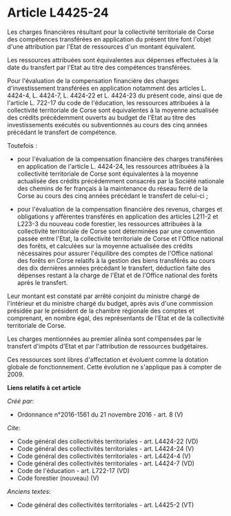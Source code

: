 # Article L4425-24

Les charges financières résultant pour la collectivité territoriale de Corse des compétences transférées en application du
présent titre font l'objet d'une attribution par l'Etat de ressources d'un montant équivalent. 

Les ressources attribuées sont équivalentes aux dépenses effectuées à la date du transfert par l'Etat au titre des
compétences transférées. 

Pour l'évaluation de la compensation financière des charges d'investissement transférées en application notamment des
articles L. 4424-4, L. 4424-7, L. 4424-22 et L. 4424-23 du présent code, ainsi que de l'article L. 722-17 du code de
l'éducation, les ressources attribuées à la collectivité territoriale de Corse sont équivalentes à la moyenne actualisée des
crédits précédemment ouverts au budget de l'Etat au titre des investissements exécutés ou subventionnés au cours des cinq
années précédant le transfert de compétence. 

Toutefois :

- pour l'évaluation de la compensation financière des charges transférées en application de l'article L. 4424-24, les
ressources attribuées à la collectivité territoriale de Corse sont équivalentes à la moyenne actualisée des crédits
précédemment consacrés par la Société nationale des chemins de fer français à la maintenance du réseau ferré de la Corse au
cours des cinq années précédant le transfert de celui-ci ;

- pour l'évaluation de la compensation financière des revenus, charges et obligations y afférentes transférés en application
des articles L211-2 et L223-3 du nouveau code forestier, les ressources attribuées à la collectivité territoriale de Corse
sont déterminées par une convention passée entre l'Etat, la collectivité territoriale de Corse et l'Office national des
forêts, et calculées sur la moyenne actualisée des crédits nécessaires pour assurer l'équilibre des comptes de l'Office
national des forêts en Corse relatifs à la gestion des biens transférés au cours des dix dernières années précédant le
transfert, déduction faite des dépenses restant à la charge de l'Etat et de l'Office national des forêts après le transfert. 

Leur montant est constaté par arrêté conjoint du ministre chargé de l'intérieur et du ministre chargé du budget, après avis
d'une commission présidée par le président de la chambre régionale des comptes et comprenant, en nombre égal, des
représentants de l'Etat et de la collectivité territoriale de Corse. 

Les charges mentionnées au premier alinéa sont compensées par le transfert d'impôts d'Etat et par l'attribution de ressources
budgétaires. 

Ces ressources sont libres d'affectation et évoluent comme la dotation globale de fonctionnement. Cette évolution ne
s'applique pas à compter de 2009.

**Liens relatifs à cet article**

_Créé par_:

  - Ordonnance n°2016-1561 du 21 novembre 2016 - art. 8 (V)

_Cite_:

  - Code général des collectivités territoriales - art. L4424-22 (VD)
  - Code général des collectivités territoriales - art. L4424-24 (V)
  - Code général des collectivités territoriales - art. L4424-4 (V)
  - Code général des collectivités territoriales - art. L4424-7 (VD)
  - Code de l'éducation - art. L722-17 (VD)
  - Code forestier (nouveau) (V)

_Anciens textes_:

  - Code général des collectivités territoriales - art. L4425-2 (VT)
